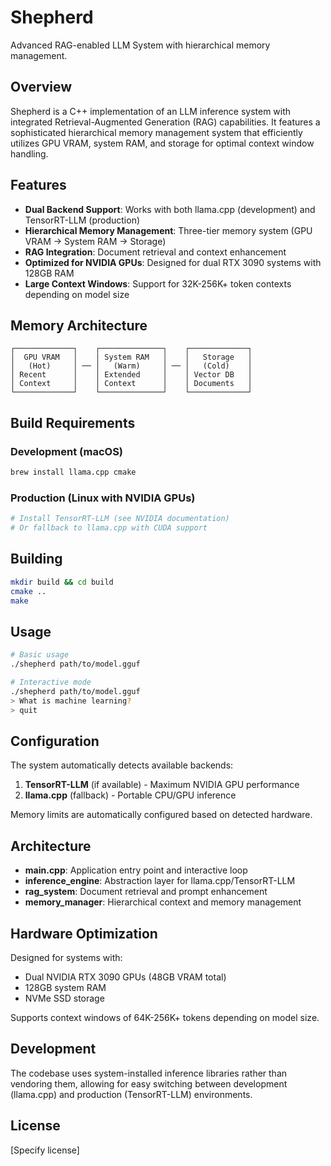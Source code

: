 # Shepherd

Advanced RAG-enabled LLM System with hierarchical memory management.

## Overview

Shepherd is a C++ implementation of an LLM inference system with integrated Retrieval-Augmented Generation (RAG) capabilities. It features a sophisticated hierarchical memory management system that efficiently utilizes GPU VRAM, system RAM, and storage for optimal context window handling.

## Features

- **Dual Backend Support**: Works with both llama.cpp (development) and TensorRT-LLM (production)
- **Hierarchical Memory Management**: Three-tier memory system (GPU VRAM → System RAM → Storage)
- **RAG Integration**: Document retrieval and context enhancement
- **Optimized for NVIDIA GPUs**: Designed for dual RTX 3090 systems with 128GB RAM
- **Large Context Windows**: Support for 32K-256K+ token contexts depending on model size

## Memory Architecture

```
┌─────────────┐    ┌──────────────┐    ┌─────────────┐
│  GPU VRAM   │    │ System RAM   │    │   Storage   │
│   (Hot)     │ ── │   (Warm)     │ ── │   (Cold)    │
│ Recent      │    │ Extended     │    │ Vector DB   │
│ Context     │    │ Context      │    │ Documents   │
└─────────────┘    └──────────────┘    └─────────────┘
```

## Build Requirements

### Development (macOS)
```bash
brew install llama.cpp cmake
```

### Production (Linux with NVIDIA GPUs)
```bash
# Install TensorRT-LLM (see NVIDIA documentation)
# Or fallback to llama.cpp with CUDA support
```

## Building

```bash
mkdir build && cd build
cmake ..
make
```

## Usage

```bash
# Basic usage
./shepherd path/to/model.gguf

# Interactive mode
./shepherd path/to/model.gguf
> What is machine learning?
> quit
```

## Configuration

The system automatically detects available backends:
1. **TensorRT-LLM** (if available) - Maximum NVIDIA GPU performance
2. **llama.cpp** (fallback) - Portable CPU/GPU inference

Memory limits are automatically configured based on detected hardware.

## Architecture

- **main.cpp**: Application entry point and interactive loop
- **inference_engine**: Abstraction layer for llama.cpp/TensorRT-LLM
- **rag_system**: Document retrieval and prompt enhancement
- **memory_manager**: Hierarchical context and memory management

## Hardware Optimization

Designed for systems with:
- Dual NVIDIA RTX 3090 GPUs (48GB VRAM total)
- 128GB system RAM
- NVMe SSD storage

Supports context windows of 64K-256K+ tokens depending on model size.

## Development

The codebase uses system-installed inference libraries rather than vendoring them, allowing for easy switching between development (llama.cpp) and production (TensorRT-LLM) environments.

## License

[Specify license]